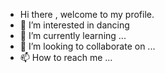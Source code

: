 - Hi there , welcome to my profile.
- 👀 I’m interested in dancing
- 🌱 I’m currently learning ...
- 💞️ I’m looking to collaborate on ...
- 📫 How to reach me ...

<!---
Deeooo/Deeooo is a ✨ special ✨ repository because its `README.md` (this file) appears on your GitHub profile.
You can click the Preview link to take a look at your changes.
--->
